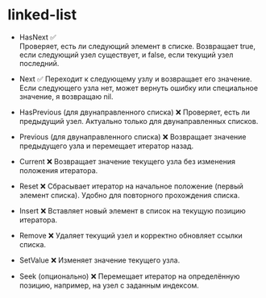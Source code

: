# linked-list
- HasNext ✅  
Проверяет, есть ли следующий элемент в списке.
Возвращает true, если следующий узел существует, и false, если текущий узел последний.

- Next ✅
  Переходит к следующему узлу и возвращает его значение.
Если следующего узла нет, может вернуть ошибку или специальное значение, я возвращаю nil.

- HasPrevious (для двунаправленного списка) ❌ 
Проверяет, есть ли предыдущий узел.
Актуально только для двунаправленных списков.

- Previous (для двунаправленного списка) ❌ 
Возвращает значение предыдущего узла и перемещает итератор назад.

- Current ❌ 
Возвращает значение текущего узла без изменения положения итератора.

- Reset ❌ 
Сбрасывает итератор на начальное положение (первый элемент списка).
Удобно для повторного прохождения списка.

- Insert ❌ 
Вставляет новый элемент в список на текущую позицию итератора.

- Remove ❌ 
Удаляет текущий узел и корректно обновляет ссылки списка.

- SetValue ❌ 
Изменяет значение текущего узла.

- Seek (опционально) ❌ 
Перемещает итератор на определённую позицию, например, на узел с заданным индексом.